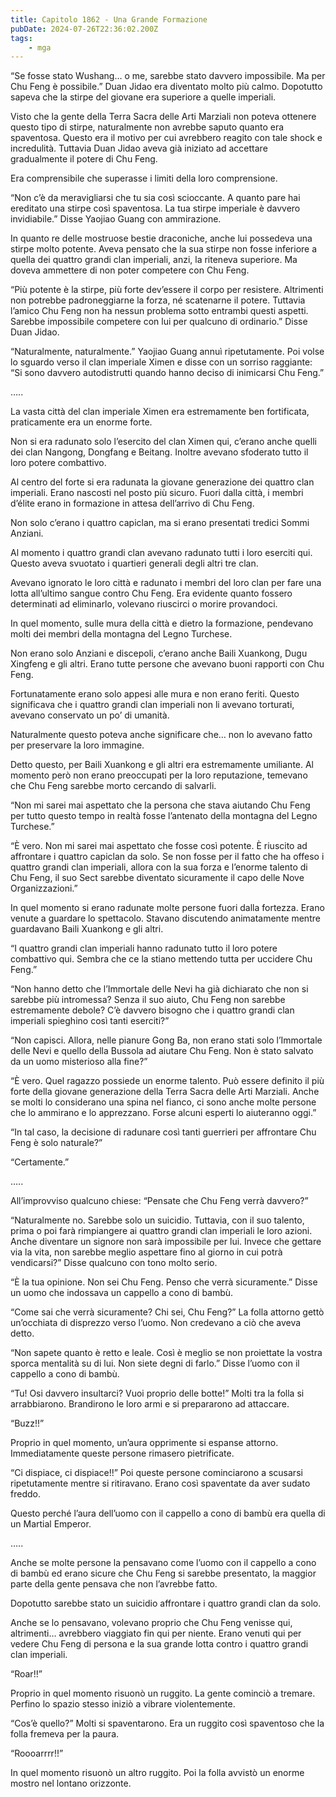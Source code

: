 ```yaml
---
title: Capitolo 1862 - Una Grande Formazione
pubDate: 2024-07-26T22:36:02.200Z
tags:
    - mga
---
```


“Se fosse stato Wushang… o me, sarebbe stato davvero impossibile. Ma per Chu Feng è possibile.” Duan Jidao era diventato molto più calmo. Dopotutto sapeva che la stirpe del giovane era superiore a quelle imperiali.

Visto che la gente della Terra Sacra delle Arti Marziali non poteva ottenere questo tipo di stirpe, naturalmente non avrebbe saputo quanto era spaventosa. Questo era il motivo per cui avrebbero reagito con tale shock e incredulità. Tuttavia Duan Jidao aveva già iniziato ad accettare gradualmente il potere di Chu Feng.

Era comprensibile che superasse i limiti della loro comprensione.

“Non c’è da meravigliarsi che tu sia così scioccante. A quanto pare hai ereditato una stirpe così spaventosa. La tua stirpe imperiale è davvero invidiabile.” Disse Yaojiao Guang con ammirazione.

In quanto re delle mostruose bestie draconiche, anche lui possedeva una stirpe molto potente. Aveva pensato che la sua stirpe non fosse inferiore a quella dei quattro grandi clan imperiali, anzi, la riteneva superiore. Ma doveva ammettere di non poter competere con Chu Feng.

“Più potente è la stirpe, più forte dev’essere il corpo per resistere. Altrimenti non potrebbe padroneggiarne la forza, né scatenarne il potere. Tuttavia l’amico Chu Feng non ha nessun problema sotto entrambi questi aspetti. Sarebbe impossibile competere con lui per qualcuno di ordinario.” Disse Duan Jidao.

“Naturalmente, naturalmente.” Yaojiao Guang annuì ripetutamente. Poi volse lo sguardo verso il clan imperiale Ximen e disse con un sorriso raggiante: “Si sono davvero autodistrutti quando hanno deciso di inimicarsi Chu Feng.”

…..

La vasta città del clan imperiale Ximen era estremamente ben fortificata, praticamente era un enorme forte.

Non si era radunato solo l’esercito del clan Ximen qui, c’erano anche quelli dei clan Nangong, Dongfang e Beitang. Inoltre avevano sfoderato tutto il loro potere combattivo.

Al centro del forte si era radunata la giovane generazione dei quattro clan imperiali. Erano nascosti nel posto più sicuro. Fuori dalla città, i membri d’élite erano in formazione in attesa dell’arrivo di Chu Feng.

Non solo c’erano i quattro capiclan, ma si erano presentati tredici Sommi Anziani.

Al momento i quattro grandi clan avevano radunato tutti i loro eserciti qui. Questo aveva svuotato i quartieri generali degli altri tre clan.

Avevano ignorato le loro città e radunato i membri del loro clan per fare una lotta all’ultimo sangue contro Chu Feng. Era evidente quanto fossero determinati ad eliminarlo, volevano riuscirci o morire provandoci.

In quel momento, sulle mura della città e dietro la formazione, pendevano molti dei membri della montagna del Legno Turchese.

Non erano solo Anziani e discepoli, c’erano anche Baili Xuankong, Dugu Xingfeng e gli altri. Erano tutte persone che avevano buoni rapporti con Chu Feng.

Fortunatamente erano solo appesi alle mura e non erano feriti. Questo significava che i quattro grandi clan imperiali non li avevano torturati, avevano conservato un po’ di umanità.

Naturalmente questo poteva anche significare che… non lo avevano fatto per preservare la loro immagine.

Detto questo, per Baili Xuankong e gli altri era estremamente umiliante. Al momento però non erano preoccupati per la loro reputazione, temevano che Chu Feng sarebbe morto cercando di salvarli.

“Non mi sarei mai aspettato che la persona che stava aiutando Chu Feng per tutto questo tempo in realtà fosse l’antenato della montagna del Legno Turchese.”

“È vero. Non mi sarei mai aspettato che fosse così potente. È riuscito ad affrontare i quattro capiclan da solo. Se non fosse per il fatto che ha offeso i quattro grandi clan imperiali, allora con la sua forza e l’enorme talento di Chu Feng, il suo Sect sarebbe diventato sicuramente il capo delle Nove Organizzazioni.”

In quel momento si erano radunate molte persone fuori dalla fortezza. Erano venute a guardare lo spettacolo. Stavano discutendo animatamente mentre guardavano Baili Xuankong e gli altri.

“I quattro grandi clan imperiali hanno radunato tutto il loro potere combattivo qui. Sembra che ce la stiano mettendo tutta per uccidere Chu Feng.”

“Non hanno detto che l’Immortale delle Nevi ha già dichiarato che non si sarebbe più intromessa? Senza il suo aiuto, Chu Feng non sarebbe estremamente debole? C’è davvero bisogno che i quattro grandi clan imperiali spieghino così tanti eserciti?”

“Non capisci. Allora, nelle pianure Gong Ba, non erano stati solo l’Immortale delle Nevi e quello della Bussola ad aiutare Chu Feng. Non è stato salvato da un uomo misterioso alla fine?”

“È vero. Quel ragazzo possiede un enorme talento. Può essere definito il più forte della giovane generazione della Terra Sacra delle Arti Marziali. Anche se molti lo considerano una spina nel fianco, ci sono anche molte persone che lo ammirano e lo apprezzano. Forse alcuni esperti lo aiuteranno oggi.”

“In tal caso, la decisione di radunare così tanti guerrieri per affrontare Chu Feng è solo naturale?”

“Certamente.”

…..

All’improvviso qualcuno chiese: “Pensate che Chu Feng verrà davvero?”

“Naturalmente no. Sarebbe solo un suicidio. Tuttavia, con il suo talento, prima o poi farà rimpiangere ai quattro grandi clan imperiali le loro azioni. Anche diventare un signore non sarà impossibile per lui. Invece che gettare via la vita, non sarebbe meglio aspettare fino al giorno in cui potrà vendicarsi?” Disse qualcuno con tono molto serio.

“È la tua opinione. Non sei Chu Feng. Penso che verrà sicuramente.” Disse un uomo che indossava un cappello a cono di bambù.

“Come sai che verrà sicuramente? Chi sei, Chu Feng?” La folla attorno gettò un’occhiata di disprezzo verso l’uomo. Non credevano a ciò che aveva detto.

“Non sapete quanto è retto e leale. Così è meglio se non proiettate la vostra sporca mentalità su di lui. Non siete degni di farlo.” Disse l’uomo con il cappello a cono di bambù.

“Tu! Osi davvero insultarci? Vuoi proprio delle botte!” Molti tra la folla si arrabbiarono. Brandirono le loro armi e si prepararono ad attaccare.

“Buzz!!”

Proprio in quel momento, un’aura opprimente si espanse attorno. Immediatamente queste persone rimasero pietrificate.

“Ci dispiace, ci dispiace!!” Poi queste persone cominciarono a scusarsi ripetutamente mentre si ritiravano. Erano così spaventate da aver sudato freddo.

Questo perché l’aura dell’uomo con il cappello a cono di bambù era quella di un Martial Emperor.

…..

Anche se molte persone la pensavano come l’uomo con il cappello a cono di bambù ed erano sicure che Chu Feng si sarebbe presentato, la maggior parte della gente pensava che non l’avrebbe fatto.

Dopotutto sarebbe stato un suicidio affrontare i quattro grandi clan da solo.

Anche se lo pensavano, volevano proprio che Chu Feng venisse qui, altrimenti… avrebbero viaggiato fin qui per niente. Erano venuti qui per vedere Chu Feng di persona e la sua grande lotta contro i quattro grandi clan imperiali.

“Roar!!”

Proprio in quel momento risuonò un ruggito. La gente cominciò a tremare. Perfino lo spazio stesso iniziò a vibrare violentemente.

“Cos’è quello?” Molti si spaventarono. Era un ruggito così spaventoso che la folla fremeva per la paura.

“Roooarrrr!!”

In quel momento risuonò un altro ruggito. Poi la folla avvistò un enorme mostro nel lontano orizzonte.



